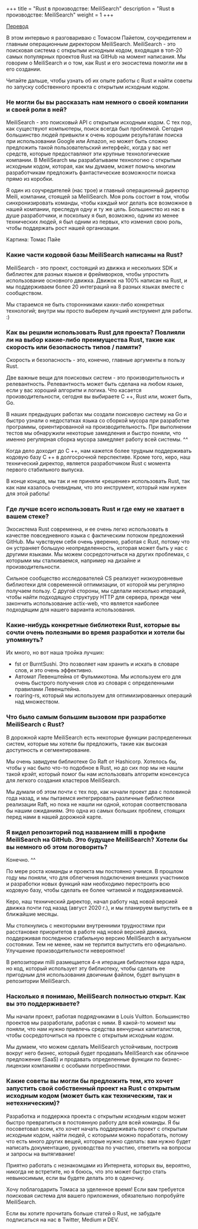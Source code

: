 +++
title = "Rust в производстве: MeiliSearch"
description = "Rust в производстве: MeiliSearch"
weight = 1
+++

[Перевод](https://serokell.io/blog/rust-in-production-meilisearch)

В этом интервью я разговариваю с Томасом Пайетом, соучредителем и главным операционным директором MeiliSearch. MeiliSearch - это поисковая система с открытым исходным кодом, входящая в топ-20 самых популярных проектов Rust на GitHub на момент написания. Мы говорим о MeiliSearch и о том, как Rust и его экосистема помогли им в его создании.

Читайте дальше, чтобы узнать об их опыте работы с Rust и найти советы по запуску собственного проекта с открытым исходным кодом.

### Не могли бы вы рассказать нам немного о своей компании и своей роли в ней?

MeiliSearch - это поисковый API с открытым исходным кодом. С тех пор, как существуют компьютеры, поиск всегда был проблемой. Сегодня большинство людей привыкли к очень хорошим результатам поиска при использовании Google или Amazon, но может быть сложно предложить такой пользовательский интерфейс, когда у вас нет средств, которые предоставляют эти крупные технологические компании. В MeiliSearch мы разрабатываем технологию с открытым исходным кодом, которая, как мы думаем, может помочь многим разработчикам предложить фантастические возможности поиска прямо из коробки.

Я один из соучредителей (нас трое) и главный операционный директор Meili, компании, стоящей за MeiliSearch. Моя роль состоит в том, чтобы синхронизировать команды, чтобы каждый мог делать все возможное в нашей компании, преследуя одну и ту же цель. Большинство из нас в душе разработчики, и поскольку я был, возможно, одним из менее технических людей, я был одним из первых, кто изменил свою роль, чтобы поддержать рост нашей организации.

Картина: Томас Пайе

### Какие части кодовой базы MeiliSearch написаны на Rust?

MeiliSearch - это проект, состоящий из движка и нескольких SDK и библиотек для разных языков и фреймворков, чтобы упростить использование основного движка. Движок на 100% написан на Rust, и мы поддерживаем более 20 интеграций на 8 разных языках вместе с сообществом.

Мы стараемся не быть сторонниками каких-либо конкретных технологий; внутри мы просто выберем лучший инструмент для работы. :)

### Как вы решили использовать Rust для проекта? Повлияли ли на выбор какие-либо преимущества Rust, такие как скорость или безопасность типов / памяти?

Скорость и безопасность - это, конечно, главные аргументы в пользу Rust.

Две важные вещи для поисковых систем - это производительность и релевантность. Релевантность может быть сделана на любом языке, если у вас хороший алгоритм и логика. Что касается производительности, сегодня вы выбираете C ++, Rust или, может быть, Go.

В наших предыдущих работах мы создали поисковую систему на Go и быстро узнали о недостатках языка со сборкой мусора при разработке программы, ориентированной на производительность. При выполнении тестов мы обнаружили некоторые замедления и быстро поняли, что именно регулярная сборка мусора замедляет работу всей системы. ^^

Когда дело доходит до C ++, нам кажется более трудным поддерживать кодовую базу C ++ в долгосрочной перспективе. Кроме того, керо, наш технический директор, является разработчиком Rust с момента первого стабильного выпуска.

В конце концов, мы так и не приняли «решение» использовать Rust, так как нам казалось очевидным, что это инструмент, который нам нужен для этой работы!

### Где лучше всего использовать Rust и где ему не хватает в вашем стеке?

Экосистема Rust современна, и ее очень легко использовать в качестве повседневного языка с фактическим потоком предложений GitHub. Мы чувствуем себя очень уверенно, работая с Rust, потому что он устраняет большую неопределенность, которая может быть у нас с другими языками. Мы можем сосредоточиться на других проблемах, с которыми мы сталкиваемся, например на дизайне и производительности.

Сильное сообщество исследователей CS реализует низкоуровневые библиотеки для современной оптимизации, от которой мы регулярно получаем пользу. С другой стороны, мы сделали несколько итераций, чтобы найти подходящую структуру HTTP для сервера, прежде чем закончить использование actix-web, что является наиболее подходящим для нашего варианта использования. 

### Какие-нибудь конкретные библиотеки Rust, которые вы сочли очень полезными во время разработки и хотели бы упомянуть?

Их много, но вот наша тройка лучших:

- fst от BurntSushi. Это позволяет нам хранить и искать в словаре слов, и это очень эффективно.
- Автомат Левенштейна от Фульмикотона. Мы используем его для очень быстрого получения слов из словаря с определенными правилами Левенштейна.
- roaring-rs, который мы используем для оптимизированных операций над множеством.

### Что было самым большим вызовом при разработке MeiliSearch с Rust?

В дорожной карте MeiliSearch есть некоторые функции распределенных систем, которые мы хотели бы предложить, такие как высокая доступность и сегментирование.

Мы очень завидуем библиотеке Go Raft от Hashicorp. Хотелось бы, чтобы у нас было что-то подобное в Rust, но до сих пор мы не нашли такой крэйт, который помог бы нам использовать алгоритм консенсуса для легкого создания кластеров MeiliSearch.

Мы думали об этом почти с тех пор, как начали проект два с половиной года назад, и мы пытаемся интегрировать различные библиотеки реализации Raft, но пока не нашли ни одной, которая соответствовала бы нашим ожиданиям. Это одна из самых больших проблем, стоящих перед нами в нашей дорожной карте.

### Я видел репозиторий под названием milli в профиле MeiliSearch на GitHub. Это будущее MeiliSearch? Хотели бы вы немного об этом поговорить?

Конечно. ^^

По мере роста команды и проекта мы постоянно учимся. В прошлом году мы поняли, что для облегчения подключения внешних участников и разработки новых функций нам необходимо перестроить всю кодовую базу, чтобы сделать ее более читаемой и поддерживаемой.

Керо, наш технический директор, начал работу над новой версией движка почти год назад (август 2020 г.), и мы планируем выпустить ее в ближайшие месяцы.

Мы столкнулись с некоторыми внутренними трудностями при расстановке приоритетов в работе над новой версией движка, поддерживая последнюю стабильную версию MeiliSearch в актуальном состоянии. Тем не менее, нам не терпится выпустить его официально. Улучшение производительности невероятное!

В репозитории milli размещается 4-я итерация библиотеки ядра ядра, но код, который использует эту библиотеку, чтобы сделать ее пригодным для использования двоичным файлом, будет выпущен в репозитории MeiliSearch.

### Насколько я понимаю, MeiliSearch полностью открыт. Как вы это поддерживаете?

Мы начали проект, работая подрядчиками в Louis Vuitton. Большинство проектов мы разработали, работая с ними. В какой-то момент мы поняли, что нам нужно привлечь средства венчурных капиталистов, чтобы сосредоточиться на проекте с открытым исходным кодом.

Мы думаем, что можем сделать MeiliSearch устойчивым, построив вокруг него бизнес, который будет продавать MeiliSearch как облачное предложение (SaaS) и продавать определенные функции по бизнес-лицензии компаниям с особыми потребностями.

### Какие советы вы могли бы предложить тем, кто хочет запустить свой собственный проект на Rust с открытым исходным кодом (может быть как техническим, так и нетехническим)?

Разработка и поддержка проекта с открытым исходным кодом может быстро превратиться в постоянную работу для всей команды. Я бы посоветовал всем, кто хочет начать поддерживать проект с открытым исходным кодом, найти людей, с которыми можно поработать, потому что есть много других вещей, которые нужно сделать: вам нужно будет написать документацию, руководства по участию, ответить на вопросы и запросы на вытягивание!

Приятно работать с незнакомцами из Интернета, которых вы, вероятно, никогда не встретите, но я боюсь, что это может быстро стать невыносимым, если вы будете делать это в одиночку.

Хочу поблагодарить Томаса за уделенное время! Если вам требуется поисковая система для вашего приложения, обязательно попробуйте MeiliSearch.

Если вы хотите прочитать больше статей о Rust, не забудьте подписаться на нас в Twitter, Medium и DEV. 